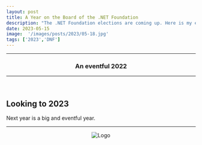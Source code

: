 ```yaml
---
layout: post
title: A Year on the Board of the .NET Foundation
description: "The .NET Foundation elections are coming up. Here is my experience from being on the Board of Directors of the .NET Foundation for one year."
date: 2023-05-15
image:  '/images/posts/2023/05-18.jpg'
tags: ['2023','DNF']
---
```


----
<center>
<h3> An eventful 2022 </h3>
</center>

---

<br/>


## Looking to 2023

Next year is a big and eventful year.


---

<div style="text-align:center" markdown="1">
<img src="{{site.baseurl}}/images/logo.png" alt="Logo">
</div>

